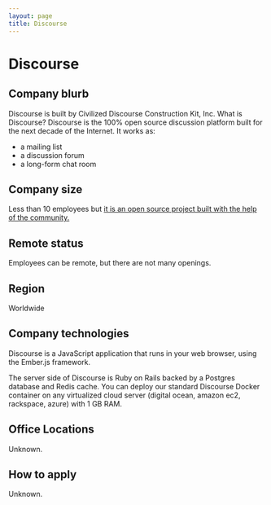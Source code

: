 ```yaml
---
layout: page
title: Discourse
---
```


# Discourse

## Company blurb

Discourse is built by Civilized Discourse Construction Kit, Inc.
What is Discourse?
Discourse is the 100% open source discussion platform built for the next decade of the Internet. It works as:

* a mailing list
* a discussion forum
* a long-form chat room


## Company size

Less than 10 employees but [it is an open source project built with the help of the community.](http://www.discourse.org/faq/#team)

## Remote status

Employees can be remote, but there are not many openings.

## Region

Worldwide

## Company technologies

Discourse is a JavaScript application that runs in your web browser, using the Ember.js framework.

The server side of Discourse is Ruby on Rails backed by a Postgres database and Redis cache. You can deploy our standard Discourse Docker container on any virtualized cloud server (digital ocean, amazon ec2, rackspace, azure) with 1 GB RAM.

## Office Locations

Unknown.

## How to apply

Unknown.
